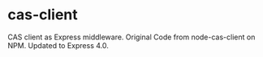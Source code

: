 cas-client
==========

CAS client as Express middleware.
Original Code from node-cas-client on NPM. Updated to Express 4.0.

